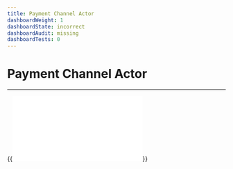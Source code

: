 ```yaml
---
title: Payment Channel Actor
dashboardWeight: 1
dashboardState: incorrect
dashboardAudit: missing
dashboardTests: 0
---
```


# Payment Channel Actor
---

{{<embed src="payment_channel_actor.id" lang="go" >}}
